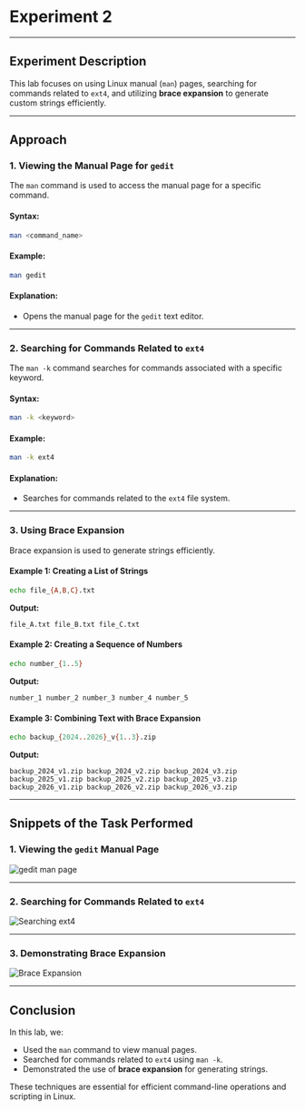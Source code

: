 # Experiment 2

---

## Experiment Description
This lab focuses on using Linux manual (`man`) pages, searching for commands related to `ext4`, and utilizing **brace expansion** to generate custom strings efficiently.

---

## Approach

### 1. Viewing the Manual Page for `gedit`
The `man` command is used to access the manual page for a specific command.

#### Syntax:
```bash
man <command_name>
```

#### Example:
```bash
man gedit
```

#### Explanation:
- Opens the manual page for the `gedit` text editor.

---

### 2. Searching for Commands Related to `ext4`
The `man -k` command searches for commands associated with a specific keyword.

#### Syntax:
```bash
man -k <keyword>
```

#### Example:
```bash
man -k ext4
```

#### Explanation:
- Searches for commands related to the `ext4` file system.

---

### 3. Using Brace Expansion
Brace expansion is used to generate strings efficiently.

#### Example 1: Creating a List of Strings
```bash
echo file_{A,B,C}.txt
```
**Output:**
```
file_A.txt file_B.txt file_C.txt
```

#### Example 2: Creating a Sequence of Numbers
```bash
echo number_{1..5}
```
**Output:**
```
number_1 number_2 number_3 number_4 number_5
```

#### Example 3: Combining Text with Brace Expansion
```bash
echo backup_{2024..2026}_v{1..3}.zip
```
**Output:**
```
backup_2024_v1.zip backup_2024_v2.zip backup_2024_v3.zip backup_2025_v1.zip backup_2025_v2.zip backup_2025_v3.zip backup_2026_v1.zip backup_2026_v2.zip backup_2026_v3.zip
```

---

## Snippets of the Task Performed

### 1. Viewing the `gedit` Manual Page
![gedit man page](./mangedit.jpg)

---

### 2. Searching for Commands Related to `ext4`
![Searching ext4](./manext4.png)

---

### 3. Demonstrating Brace Expansion
![Brace Expansion](./Brace.png)

---

## Conclusion
In this lab, we:
- Used the `man` command to view manual pages.
- Searched for commands related to `ext4` using `man -k`.
- Demonstrated the use of **brace expansion** for generating strings.

These techniques are essential for efficient command-line operations and scripting in Linux.
